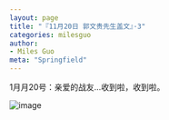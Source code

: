 ```yaml
---
layout: page
title: "『11月20日 郭文贵先生盖文』·3"
categories: milesguo
author:
- Miles Guo
meta: "Springfield"
---
```


1月月20号：亲爱的战友…收到啦，收到啦。

![image](../../../../image/milesguo/2020_11_20_Miles_Guo_Getter_3_1.png)
